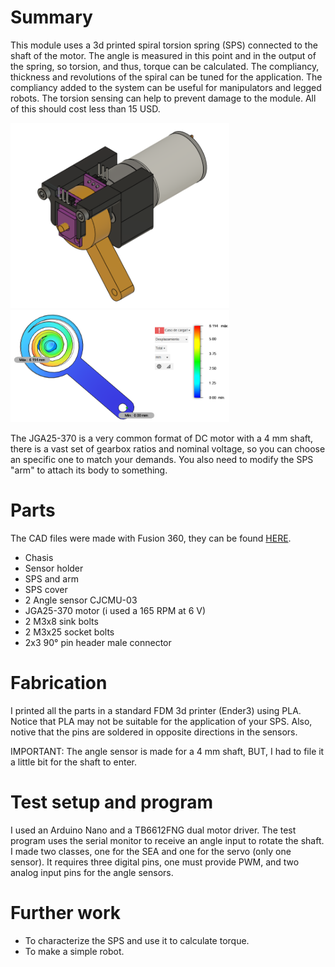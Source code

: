 # Summary

This module uses a 3d printed spiral torsion spring (SPS) connected to the shaft of the motor. The angle is measured in this point and in the output of the spring, so torsion, and thus, torque can be calculated. The compliancy, thickness and revolutions of the spiral can be tuned for the application. The compliancy added to the system can be useful for manipulators and legged robots. The torsion sensing can help to prevent damage to the module. All of this should cost less than 15 USD.

<img src="/imgs/SEA.png" width="350">

<img src="/imgs/sps.png" width="350">

The JGA25-370 is a very common format of DC motor with a 4 mm shaft, there is a vast set of gearbox ratios and nominal voltage, so you can choose an specific one to match your demands. You also need to modify the SPS "arm" to attach its body to something.

# Parts

The CAD files were made with Fusion 360, they can be found [HERE](https://grabcad.com/library/sea-module-1).

- Chasis
- Sensor holder
- SPS and arm
- SPS cover
- 2 Angle sensor CJCMU-03
- JGA25-370 motor (i used a 165 RPM at 6 V)
- 2 M3x8 sink bolts
- 2 M3x25 socket bolts
- 2x3 90° pin header male connector


# Fabrication

I printed all the parts in a standard FDM 3d printer (Ender3) using PLA. Notice that PLA may not be suitable for the application of your SPS. Also, notive that the pins are soldered in opposite directions in the sensors.

IMPORTANT: The angle sensor is made for a 4 mm shaft, BUT, I had to file it a little bit for the shaft to enter.

# Test setup and program

I used an Arduino Nano and a TB6612FNG dual motor driver. The test program uses the serial monitor to receive an angle input to rotate the shaft. I made two classes, one for the SEA and one for the servo (only one sensor). It requires three digital pins, one must provide PWM, and two analog input pins for the angle sensors. 

# Further work

- To characterize the SPS and use it to calculate torque.
- To make a simple robot.